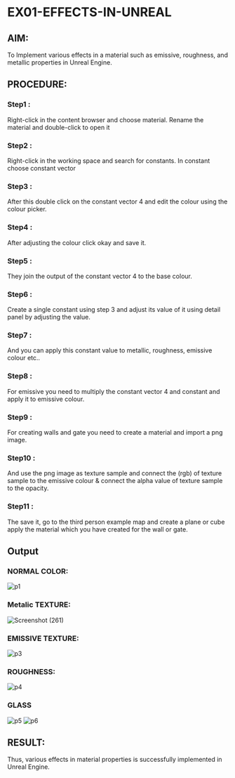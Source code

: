 # EX01-EFFECTS-IN-UNREAL
## AIM:
To Implement various effects in a material such as emissive, roughness, and metallic properties in Unreal Engine.
## PROCEDURE:
### Step1 :
Right-click in the content browser and choose material. Rename the material and double-click to open it
### Step2 :
Right-click in the working space and search for constants. In constant choose constant vector
### Step3 :
After this double click on the constant vector 4 and edit the colour using the colour picker.
### Step4 :
After adjusting the colour click okay and save it.
### Step5 :
They join the output of the constant vector 4 to the base colour.
### Step6 :
Create a single constant using step 3 and adjust its value of it using detail panel by adjusting the value.
### Step7 :
And you can apply this constant value to metallic, roughness, emissive colour etc..
### Step8 :
For emissive you need to multiply the constant vector 4 and constant and apply it to emissive colour.
### Step9 :
For creating walls and gate you need to create a material and import a png image.
### Step10 :
And use the png image as texture sample and connect the (rgb) of texture sample to the emissive colour & connect the alpha value of texture sample to the opacity.
### Step11 :
The save it, go to the third person example map and create a plane or cube apply the material which you have created for the wall or gate.
## Output
### NORMAL COLOR:
![p1](https://github.com/Shobika187/EX01-EFFECTS-IN-UNREAL/assets/94508142/fa8ba087-3330-4cd2-b334-c440e4dabd67)
### Metalic TEXTURE:

![Screenshot (261)](https://github.com/Shobika187/EX01-EFFECTS-IN-UNREAL/assets/94508142/8ea1ca08-85d5-4adb-942a-24f07098479c)

### EMISSIVE TEXTURE:

![p3](https://github.com/Shobika187/EX01-EFFECTS-IN-UNREAL/assets/94508142/007cc21c-1396-458d-91f8-b043488e542b)
### ROUGHNESS:
![p4](https://github.com/Shobika187/EX01-EFFECTS-IN-UNREAL/assets/94508142/cd4900e1-3027-4535-ac03-ec0ac88405e6)
### GLASS
![p5](https://github.com/Shobika187/EX01-EFFECTS-IN-UNREAL/assets/94508142/a63d145b-e97d-48fa-8174-b64a42faa87e)
![p6](https://github.com/Shobika187/EX01-EFFECTS-IN-UNREAL/assets/94508142/084dafdd-4b04-4921-9cb3-48bf57eff053)



## RESULT:
Thus, various effects in material properties is successfully implemented in Unreal Engine.
